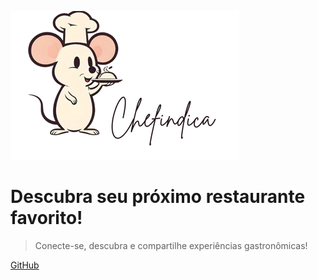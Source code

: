 
![logo](./imagens/logo.png)

# Descubra seu próximo restaurante favorito!

> Conecte-se, descubra e compartilhe experiências gastronômicas!

[GitHub](https://github.com/UnBArqDsw2024-2/2024.2_G10_Recomendacao_Entrega_03/)